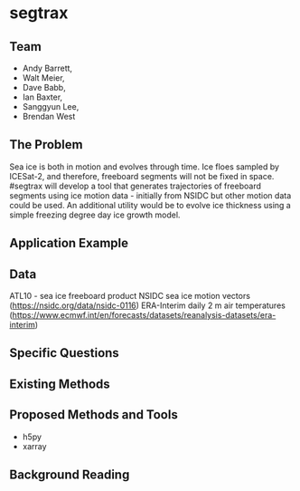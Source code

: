 # segtrax

## Team
- Andy Barrett,
- Walt Meier,
- Dave Babb,
- Ian Baxter,
- Sanggyun Lee,
- Brendan West

## The Problem
Sea ice is both in motion and evolves through time.  Ice floes sampled by ICESat-2, and therefore, freeboard segments will not be fixed in space.  #segtrax will develop a tool that generates trajectories of freeboard segments using ice motion data - initially from NSIDC but other motion data could be used.    An additional utility would be to evolve ice thickness using a simple freezing degree day ice growth model.

## Application Example


## Data
ATL10 - sea ice freeboard product
NSIDC sea ice motion vectors (https://nsidc.org/data/nsidc-0116)
ERA-Interim daily 2 m air temperatures (https://www.ecmwf.int/en/forecasts/datasets/reanalysis-datasets/era-interim)


## Specific Questions


## Existing Methods


## Proposed Methods and Tools
- h5py
- xarray

## Background Reading


